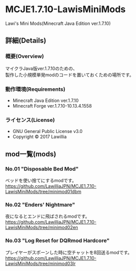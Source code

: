 # MCJE1.7.10-LawisMiniMods  
  
Lawi's Mini Mods(Minecraft Java Edition ver.1.7.10)  
  
## 詳細(Details)  
  
### 概要(Overview)  
マイクラJava版ver.1.7.10のための、  
製作した小規模単発modのコードを置いておくための場所です。  
  
### 動作環境(Requirements)  　
* Minecraft Java Edition ver.1.7.10  
* Minecraft Forge ver.1.7.10-10.13.4.1558  
  
### ライセンス(License)  
* GNU General Public License v3.0  
* Copyright © 2017 Lawillia  
  
## mod一覧(mods)  
  
### No.01 "Disposable Bed Mod"  
  
ベッドを使い捨てにするmodです。  
<https://github.com/LawilliaJPN/MCJE1.7.10-LawisMiniMods/tree/minimod01dbm>  
  
### No.02 "Enders' Nightmare"  
  
夜になるとエンドに飛ばされるmodです。  
<https://github.com/LawilliaJPN/MCJE1.7.10-LawisMiniMods/tree/minimod02en>  
  
### No.03 "Log Reset for DQRmod Hardcore"  
  
プレイヤーがスポーンした時に空チャットを8回送るmodです。  
<https://github.com/LawilliaJPN/MCJE1.7.10-LawisMiniMods/tree/minimod03lr>  
  

